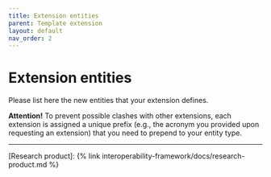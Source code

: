 ```yaml
---
title: Extension entities
parent: Template extension
layout: default
nav_order: 2
---
```


# Extension entities

Please list here the new entities that your extension defines.

**Attention!** To prevent possible clashes with other extensions, each extension is assigned a unique prefix (e.g., the acronym you provided upon requesting an extension) that you need to prepend to your entity type.

----
[Research product]: {% link interoperability-framework/docs/research-product.md %}
